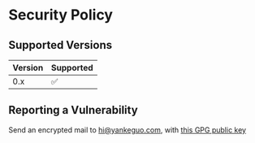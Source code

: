 # Security Policy

## Supported Versions

| Version | Supported          |
| ------- | ------------------ |
| 0.x     | :white_check_mark: |

## Reporting a Vulnerability

Send an encrypted mail to hi@yankeguo.com, with [this GPG public key](https://keys.openpgp.org/vks/v1/by-fingerprint/70CA71CDFF7A65F1C7F8232C0ACF84457CA772B6)
